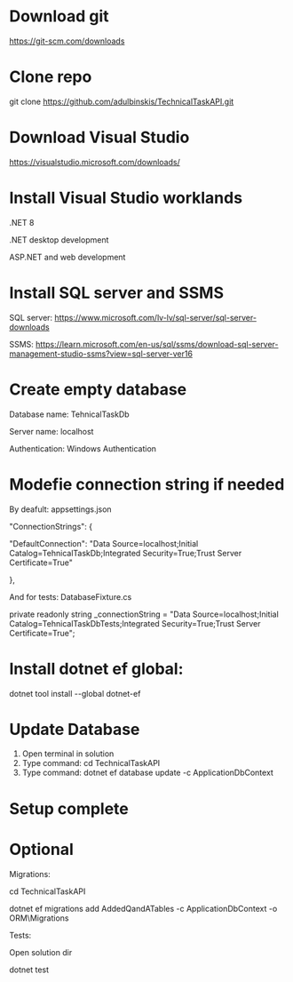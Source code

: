 # Download git

https://git-scm.com/downloads

# Clone repo

git clone https://github.com/adulbinskis/TechnicalTaskAPI.git

# Download Visual Studio

https://visualstudio.microsoft.com/downloads/

# Install Visual Studio worklands

.NET 8

.NET desktop development

ASP.NET and web development

# Install SQL server and SSMS

SQL server:
https://www.microsoft.com/lv-lv/sql-server/sql-server-downloads

SSMS:
https://learn.microsoft.com/en-us/sql/ssms/download-sql-server-management-studio-ssms?view=sql-server-ver16

# Create empty database

Database name:
TehnicalTaskDb

Server name:
localhost

Authentication:
Windows Authentication

# Modefie connection string if needed

By deafult:
appsettings.json

"ConnectionStrings": {

  "DefaultConnection": "Data Source=localhost;Initial Catalog=TehnicalTaskDb;Integrated Security=True;Trust Server Certificate=True"
  
},

And for tests:
DatabaseFixture.cs

private readonly string _connectionString = "Data Source=localhost;Initial Catalog=TehnicalTaskDbTests;Integrated Security=True;Trust Server Certificate=True";

# Install dotnet ef global:

dotnet tool install --global dotnet-ef

# Update Database

1. Open terminal in solution
2. Type command: cd TechnicalTaskAPI
3. Type command: dotnet ef database update -c ApplicationDbContext

# Setup complete

# Optional

Migrations:

cd TechnicalTaskAPI

dotnet ef migrations add AddedQandATables -c ApplicationDbContext -o ORM\Migrations

Tests:

Open solution dir

dotnet test
